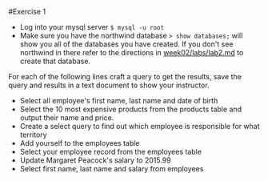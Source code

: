 #Exercise 1

* Log into your mysql server ```$ mysql -u root```
* Make sure you have the northwind database ```> show databases;``` will show you all of the databases you have created.  If you don't see northwind in there refer to the directions in [week02/labs/lab2.md](../../week02/labs/lab2.md) to create that database.

For each of the following lines craft a query to get the results, save the query and results in a text document to show your instructor.

* Select all employee's first name, last name and date of birth
* Select the 10 most expensive products from the products table and output their name and price.
* Create a select query to find out which employee is responsible for what territory
* Add yourself to the employees table
* Select your employee record from the employees table
* Update Margaret Peacock's salary to 2015.99
* Select first name, last name and salary from employees
